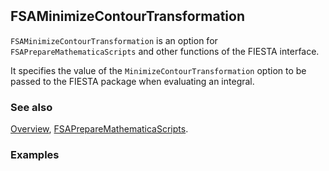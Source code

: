 ```mathematica
 
```

## FSAMinimizeContourTransformation

`FSAMinimizeContourTransformation` is an option for `FSAPrepareMathematicaScripts` and other functions of the FIESTA interface.

It specifies the value of the `MinimizeContourTransformation` option to be passed to the FIESTA package when evaluating an integral.

### See also

[Overview](Extra/FeynHelpers.md), [FSAPrepareMathematicaScripts](FSAPrepareMathematicaScripts.md).

### Examples